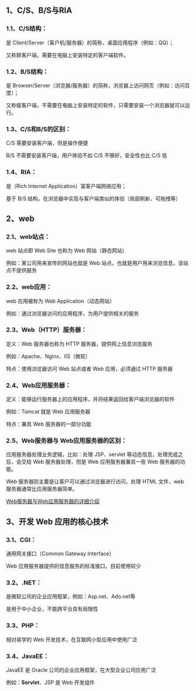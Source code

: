 ## 1、C/S、B/S与RIA

### 1.1、C/S结构：

是 Client/Server（客户机/服务器）的简称，桌面应用程序（例如：QQ）；

又称胖客户端，需要在电脑上安装特定的客户端软件。

### 1.2、B/S结构：

是 Browser/Server（浏览器/服务器）的简称，浏览器上访问网页（例如：访问百度）；

又称瘦客户端，不需要在电脑上安装特定的软件，只需要安装一个浏览器就可以运行。

### 1.3、C/S和B/S的区别：

C/S 需要安装客户端，但是操作便捷

B/S 不需要安装客户端，用户体验不如 C/S 不够好，安全性也比 C/S 低

### 1.4、RIA：

是（Rich Internet Application）富客户端网络应用；

基于 B/S 结构，在浏览器中实现与客户端类似的体验（局部刷新、可拖拽等）



## 2、web

### 2.1、web站点：

web 站点即 Web Site 也称为 Web 网站（静态网站）

例如：某公司用来宣传的网站也就是 Web 站点，也就是用户用来浏览信息，该站点不提供服务

### 2.2、web应用：

web 应用被称为 Web Application（动态网站）

例如：通过浏览器访问的应用程序，为用户提供相关的服务

### 2.3、Web（HTTP）服务器：

定义：Web 服务器也称为 HTTP 服务器，提供网上信息浏览服务

例如：Apache、Nginx、IIS（微软）

特点：使用浏览器访问 Web 站点或者 Web 应用，必须通过 HTTP 服务器

### 2.4、Web应用服务器：

定义：能够运行服务器上的应用程序，并将结果返回给客户端浏览器的软件

例如：Tomcat 就是 Web 应用服务器

特点：兼具 Web 服务器的一部分功能

### 2.5、Web服务器与 Web应用服务器的区别：

应用服务器处理业务逻辑，比如：处理 JSP、servlet 等动态信息，处理完成之后，会交给 Web 服务器处理，但是 Web 应用服务器兼具一些 Web 服务器的功能。

Web 服务器则主要是让客户可以通过浏览器进行访问，处理 HTML 文件，web 服务器通常比应用服务器简单。

[Web服务器与Web应用服务器的详细介绍](https://blog.csdn.net/jameswuang/article/details/80986789)



## 3、开发 Web 应用的核心技术

### 3.1、CGI：

通用网关接口（Common Gateway Interface）

Web 应用服务器提供的信息服务的标准接口，目前使用较少

### 3.2、.NET：

是微软公司的企业应用框架，例如：Asp.net、Ado.net等

是用于中小企业，不能跨平台具有局限性

### 3.3、PHP：

相对易学的 Web 开发技术，在互联网小型应用中使用广泛

### 3.4、JavaEE：

JavaEE 是 Oracle 公司的企业应用框架，在大型企业公司应用广泛

例如：**Servlet**、JSP 是 Web 开发组件





